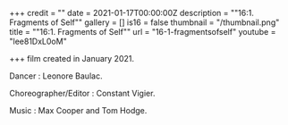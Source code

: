 +++
credit = ""
date = 2021-01-17T00:00:00Z
description = "\"16:1. Fragments of Self\""
gallery = []
is16 = false
thumbnail = "/thumbnail.png"
title = "\"16:1. Fragments of Self\""
url = "16-1-fragmentsofself"
youtube = "lee81DxL0oM"

+++
film created in January 2021.

Dancer : Leonore Baulac.

Choreographer/Editor : Constant Vigier.

Music : Max Cooper and Tom Hodge.